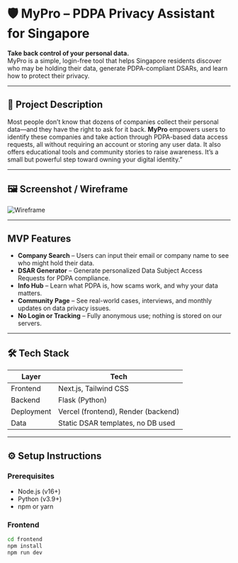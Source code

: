 # 🛡️ MyPro – PDPA Privacy Assistant for Singapore

**Take back control of your personal data.**  
MyPro is a simple, login-free tool that helps Singapore residents discover who may be holding their data, generate PDPA-compliant DSARs, and learn how to protect their privacy.

---

## 📄 Project Description

Most people don’t know that dozens of companies collect their personal data—and they have the right to ask for it back.
**MyPro** empowers users to identify these companies and take action through PDPA-based data access requests, all without requiring an account or storing any user data. It also offers educational tools and community stories to raise awareness. It’s a small but powerful step toward owning your digital identity.”

---

## 🖼️ Screenshot / Wireframe

![Wireframe](https://www.figma.com/design/uw4x1J8c7v2PgtWWqAZt1V/MyPro?node-id=1-703&t=5cYRUrPZ6d8ykEWk-0)  

---

##  MVP Features

- **Company Search** – Users can input their email or company name to see who might hold their data.
- **DSAR Generator** – Generate personalized Data Subject Access Requests for PDPA compliance.
- **Info Hub** – Learn what PDPA is, how scams work, and why your data matters.
- **Community Page** – See real-world cases, interviews, and monthly updates on data privacy issues.
- **No Login or Tracking** – Fully anonymous use; nothing is stored on our servers.

---

## 🛠️ Tech Stack

| Layer     | Tech                 |
|-----------|----------------------|
| Frontend  | Next.js, Tailwind CSS |
| Backend   | Flask (Python)       |
| Deployment| Vercel (frontend), Render (backend) |
| Data      | Static DSAR templates, no DB used |

---

## ⚙️ Setup Instructions

### Prerequisites

- Node.js (v16+)
- Python (v3.9+)
- npm or yarn

### Frontend

```bash
cd frontend
npm install
npm run dev
